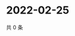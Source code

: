 # 2022-02-25

共 0 条

<!-- BEGIN WEIBO -->
<!-- 最后更新时间 Fri Feb 25 2022 20:24:17 GMT+0800 (China Standard Time) -->

<!-- END WEIBO -->
